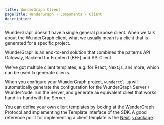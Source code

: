 ```yaml
---
title: WunderGraph Client
pageTitle: WunderGraph - Components - Client
description:
---
```


WunderGraph doesn't have a single general purpose client.
When we talk about the WunderGraph client,
what we usually mean is a client that is generated for a specific project.

WunderGraph is an end-to-end solution that combines the patterns API Gateway,
Backend for Frontend (BFF) and API Client.

We've got multiple client templates, e.g. for React, Next.js, and more,
which can be used to generate clients.

When you configure your WunderGraph project,
`wunderctl up` will automatically generate the configuration for the WunderGraph Server / WunderNode,
run the Server, and generate an equivalent client that works hand-in-hand with the Server.

You can define your own client templates by looking at the WunderGraph Protocol and implementing the Template interface of the SDK.
A good reference point for implementing a client template is the [Next.js package](https://github.com/wundergraph/wundergraph/tree/main/packages/nextjs).
